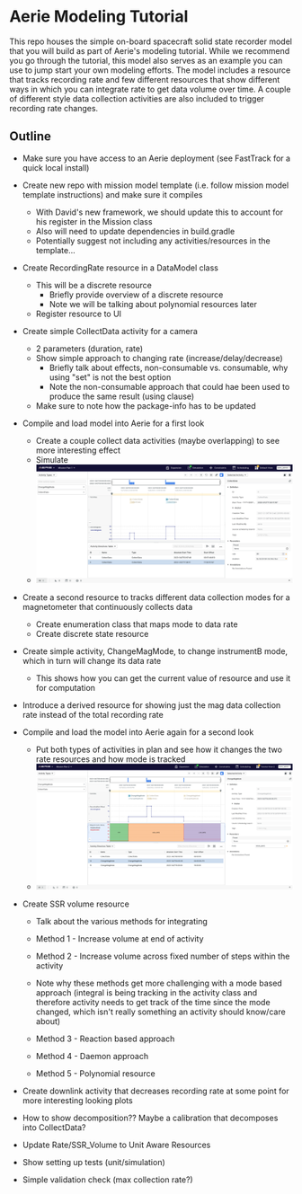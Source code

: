 # Aerie Modeling Tutorial

This repo houses the simple on-board spacecraft solid state recorder model that you will build as part of Aerie's modeling tutorial.
While we recommend you go through the tutorial, this model also serves as an example you can use to jump start your own modeling efforts.
The model includes a resource that tracks recording rate and few different resources that show different ways in which you can integrate rate to get data volume over time.
A couple of different style data collection activities are also included to trigger recording rate changes.

## Outline
- Make sure you have access to an Aerie deployment (see FastTrack for a quick local install)
- Create new repo with mission model template (i.e. follow mission model template instructions) and make sure it compiles
  - With David's new framework, we should update this to account for his register in the Mission class
  - Also will need to update dependencies in build.gradle
  - Potentially suggest not including any activities/resources in the template...
- Create RecordingRate resource in a DataModel class
  - This will be a discrete resource
     + Briefly provide overview of a discrete resource
     + Note we will be talking about polynomial resources later
  - Register resource to UI
- Create simple CollectData activity for a camera
  - 2 parameters (duration, rate)
  - Show simple approach to changing rate (increase/delay/decrease)
     + Briefly talk about effects, non-consumable vs. consumable, why using "set" is not the best option
     + Note the non-consumable approach that could hae been used to produce the same result (using clause)
  - Make sure to note how the package-info has to be updated
- Compile and load model into Aerie for a first look
  - Create a couple collect data activities (maybe overlapping) to see more interesting effect
  - Simulate
  - ![Tutorial Plan 1](docs/Tutorial_Plan_1.png)
- Create a second resource to tracks different data collection modes for a magnetometer that continuously collects data
  - Create enumeration class that maps mode to data rate
  - Create discrete state resource
- Create simple activity, ChangeMagMode, to change instrumentB mode, which in turn will change its data rate
  - This shows how you can get the current value of resource and use it for computation
- Introduce a derived resource for showing just the mag data collection rate instead of the total recording rate
- Compile and load the model into Aerie again for a second look
  - Put both types of activities in plan and see how it changes the two rate resources and how mode is tracked
  - ![Tutorial Plan 2](docs/Tutorial_Plan_2.png)
- Create SSR volume resource
  - Talk about the various methods for integrating
  - Method 1 - Increase volume at end of activity

  - Method 2 - Increase volume across fixed number of steps within the activity

  - Note why these methods get more challenging with a mode based approach (integral is being tracking in the activity class and therefore activity needs to get track of the time since the mode changed, which isn't really something an activity should know/care about)

  - Method 3 - Reaction based approach

  - Method 4 - Daemon approach

  - Method 5 - Polynomial resource

- Create downlink activity that decreases recording rate at some point for more interesting looking plots

- How to show decomposition?? Maybe a calibration that decomposes into CollectData?

- Update Rate/SSR_Volume to Unit Aware Resources

- Show setting up tests (unit/simulation)

- Simple validation check (max collection rate?)
